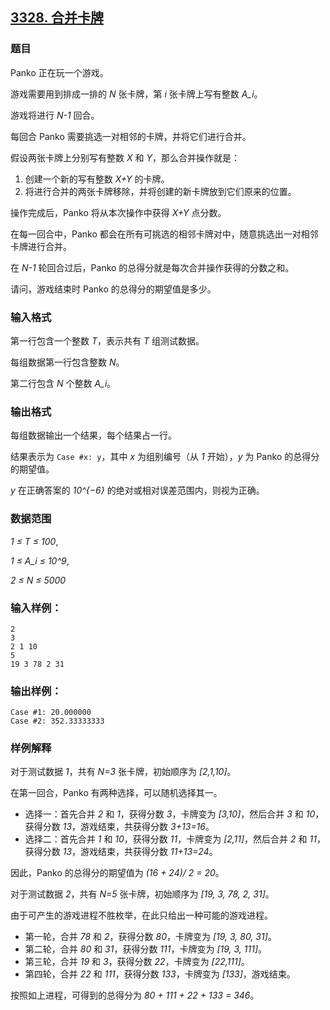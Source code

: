 ## [3328. 合并卡牌](https://www.acwing.com/problem/content/3331/)

### 题目

Panko 正在玩一个游戏。

游戏需要用到排成一排的 *N* 张卡牌，第 *i* 张卡牌上写有整数 *A_i*。

游戏将进行 *N-1* 回合。

每回合 Panko 需要挑选一对相邻的卡牌，并将它们进行合并。

假设两张卡牌上分别写有整数 *X* 和 *Y*，那么合并操作就是：

1. 创建一个新的写有整数 *X+Y* 的卡牌。
2. 将进行合并的两张卡牌移除，并将创建的新卡牌放到它们原来的位置。

操作完成后，Panko 将从本次操作中获得 *X+Y* 点分数。

在每一回合中，Panko 都会在所有可挑选的相邻卡牌对中，随意挑选出一对相邻卡牌进行合并。

在 *N-1* 轮回合过后，Panko 的总得分就是每次合并操作获得的分数之和。

请问，游戏结束时 Panko 的总得分的期望值是多少。

### 输入格式

第一行包含一个整数 *T*，表示共有 *T* 组测试数据。

每组数据第一行包含整数 *N*。

第二行包含 *N* 个整数 *A_i*。

### 输出格式

每组数据输出一个结果，每个结果占一行。

结果表示为 `Case #x: y`，其中 *x* 为组别编号（从 *1* 开始），*y* 为 Panko 的总得分的期望值。

*y* 在正确答案的 *10^{−6}* 的绝对或相对误差范围内，则视为正确。

### 数据范围

*1 ≤ T ≤ 100*,

*1 ≤ A_i ≤ 10^9*,

*2 ≤ N ≤ 5000*

### 输入样例：

```
2
3
2 1 10
5
19 3 78 2 31
```

### 输出样例：

```
Case #1: 20.000000
Case #2: 352.33333333
```

### 样例解释

对于测试数据 *1*，共有 *N=3* 张卡牌，初始顺序为 *[2,1,10]*。

在第一回合，Panko 有两种选择，可以随机选择其一。

- 选择一：首先合并 *2* 和 *1*，获得分数 *3*，卡牌变为 *[3,10]*，然后合并 *3* 和 *10*，获得分数 *13*，游戏结束，共获得分数 *3+13=16*。
- 选择二：首先合并 *1* 和 *10*，获得分数 *11*，卡牌变为 *[2,11]*，然后合并 *2* 和 *11*，获得分数 *13*，游戏结束，共获得分数 *11+13=24*。

因此，Panko 的总得分的期望值为 *(16 + 24)/ 2 = 20*。

对于测试数据 *2*，共有 *N=5* 张卡牌，初始顺序为 *[19, 3, 78, 2, 31]*。

由于可产生的游戏进程不胜枚举，在此只给出一种可能的游戏进程。

- 第一轮，合并 *78* 和 *2*，获得分数 *80*，卡牌变为 *[19, 3, 80, 31]*。
- 第二轮，合并 *80* 和 *31*，获得分数 *111*，卡牌变为 *[19, 3, 111]*。
- 第三轮，合并 *19* 和 *3*，获得分数 *22*，卡牌变为 *[22,111]*。
- 第四轮，合并 *22* 和 *111*，获得分数 *133*，卡牌变为 *[133]*，游戏结束。

按照如上进程，可得到的总得分为 *80 + 111 + 22 + 133 = 346*。
